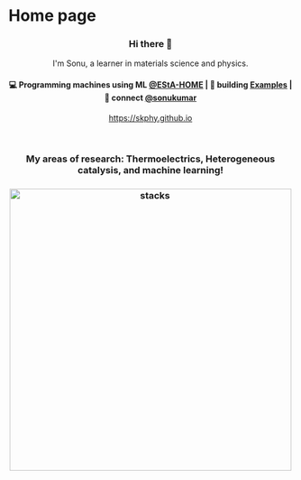 # Home page

<h3 align="center"> Hi there 👋</h3>

<p align="center">
I'm Sonu, a learner in materials science and physics.
</p>

<h4 align="center">
💻 Programming machines using ML <a href="https://skphy.github.io/esta/html/index.html">@EStA-HOME</a> | 🌱 building <a href="https://skphy.github.io/esta/html/file3.html">Examples</a> | 💬 connect <a href="https://twitter.com/sonukumar">@sonukumar</a>
</h4>
<p  align="center">
<a href="https://skphy.github.io/">https://skphy.github.io</a>
</p>

<br/>
<h3 align="center">
My areas of research: Thermoelectrics, Heterogeneous catalysis, and machine learning!
</h3>


<h3 align="center">
<img src="https://skphy.github.io/esta/html/_images/esta_logo_general1_1.png" alt="stacks" width=500/>
</h3>
<h5 Electronic Structure Understanding using EStA /h5>
